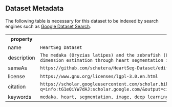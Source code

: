 ## Dataset Metadata
The following table is necessary for this dataset to be indexed by search
engines such as <a href="https://g.co/datasetsearch">Google Dataset Search</a>.
<div itemscope itemtype="http://schema.org/Dataset">
  <table>
    <tr>
      <th>property</th>
      <th>value</th>
    </tr>
    <tr>
      <td>name</td>
      <td><code itemprop="name">HeartSeg Dataset</code></td>
    </tr>
      <tr>
      <td>description</td>
      <td><code itemprop="description">The medaka (Oryzias latipes) and the zebrafish (Danio rerio) are used as a model organism for a variety of subjects in biomedical research the here presented work aims to study the potential of automated ventricular dimension estimation through heart segmentation in medaka. </code></td>
    </tr>
    </tr>
      <tr>
      <td>sameAs</td>
      <td><code itemprop="sameAs">https://github.com/schutera/HeartSeg-Dataset/edit/master/DatasetMetadata.md</code></td>
    </tr>
   <tr>
      <td>license</td>
      <td><code itemprop="license">https://www.gnu.org/licenses/lgpl-3.0.en.html</code></td>
    </tr>
    <tr>
      <td>citation</td>
      <td><code itemprop="citation">https://scholar.googleusercontent.com/scholar.bib?q=info:tG1eQiYW7dAJ:scholar.google.com/&output=citation&scisdr=CgWkt2tCEMKyuGjZQNE:AAGBfm0AAAAAXoXcWNGVXHRDCynLLpA7OTNwa7sJxhDy&scisig=AAGBfm0AAAAAXoXcWBywxeYaEql6vG8QhJZZp7onmgv9&scisf=4&ct=citation&cd=-1&hl=de&scfhb=1</code></td>
    </tr>
   <tr>
      <td>keywords</td>
      <td><code itemprop="keywords">medaka, heart, segmentation, image, deep learning, machine learning, biomedical imaging, zebrafish, ventricle, label, mask, groundtruth, data, annotation, neural network</code></td>
    </tr>
  </table>
</div>


